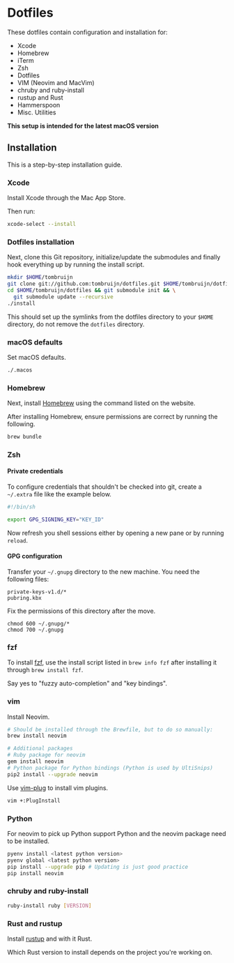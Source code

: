 # Dotfiles

These dotfiles contain configuration and installation for:

- Xcode
- Homebrew
- iTerm
- Zsh
- Dotfiles
- VIM (Neovim and MacVim)
- chruby and ruby-install
- rustup and Rust
- Hammerspoon
- Misc. Utilities

**This setup is intended for the latest macOS version**

## Installation

This is a step-by-step installation guide.

### Xcode

Install Xcode through the Mac App Store.

Then run:

```sh
xcode-select --install
```

### Dotfiles installation

Next, clone this Git repository, initialize/update the submodules and finally
hook everything up by running the install script.

```sh
mkdir $HOME/tombruijn
git clone git://github.com:tombruijn/dotfiles.git $HOME/tombruijn/dotfiles
cd $HOME/tombruijn/dotfiles && git submodule init && \
  git submodule update --recursive
./install
```

This should set up the symlinks from the dotfiles directory to your `$HOME`
directory, do not remove the `dotfiles` directory.

### macOS defaults

Set macOS defaults.

```sh
./.macos
```

### Homebrew

Next, install [Homebrew](https://brew.sh/) using the command listed on the website.

After installing Homebrew, ensure permissions are correct by running the
following.

```sh
brew bundle
```

### Zsh

#### Private credentials

To configure credentials that shouldn't be checked into git, create a
`~/.extra` file like the example below.

```sh
#!/bin/sh

export GPG_SIGNING_KEY="KEY_ID"
```

Now refresh you shell sessions either by opening a new pane or by running
`reload`.

#### GPG configuration

Transfer your `~/.gnupg` directory to the new machine. You need the following
files:

```
private-keys-v1.d/*
pubring.kbx
```

Fix the permissions of this directory after the move.

```
chmod 600 ~/.gnupg/*
chmod 700 ~/.gnupg
```

### fzf

To install [fzf](https://github.com/junegunn/fzf), use the install script
listed in `brew info fzf` after installing it through `brew install fzf`.

Say yes to "fuzzy auto-completion" and "key bindings".

### vim

Install Neovim.

```sh
# Should be installed through the Brewfile, but to do so manually:
brew install neovim

# Additional packages
# Ruby package for neovim
gem install neovim
# Python package for Python bindings (Python is used by UltiSnips)
pip2 install --upgrade neovim
```

Use [vim-plug](https://github.com/junegunn/vim-plug/) to install vim plugins.

```sh
vim +:PlugInstall
```

### Python

For neovim to pick up Python support Python and the neovim package need to be
installed.

```sh
pyenv install <latest python version>
pyenv global <latest python version>
pip install --upgrade pip # Updating is just good practice
pip install neovim
```

### chruby and ruby-install

```sh
ruby-install ruby [VERSION]
```

### Rust and rustup

Install [rustup](https://www.rustup.rs/) and with it Rust.

Which Rust version to install depends on the project you're working on.
